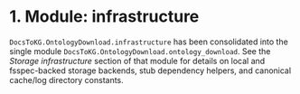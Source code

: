 # 1. Module: infrastructure

``DocsToKG.OntologyDownload.infrastructure`` has been consolidated into the
single module ``DocsToKG.OntologyDownload.ontology_download``. See the *Storage
infrastructure* section of that module for details on local and fsspec-backed
storage backends, stub dependency helpers, and canonical cache/log directory
constants.
